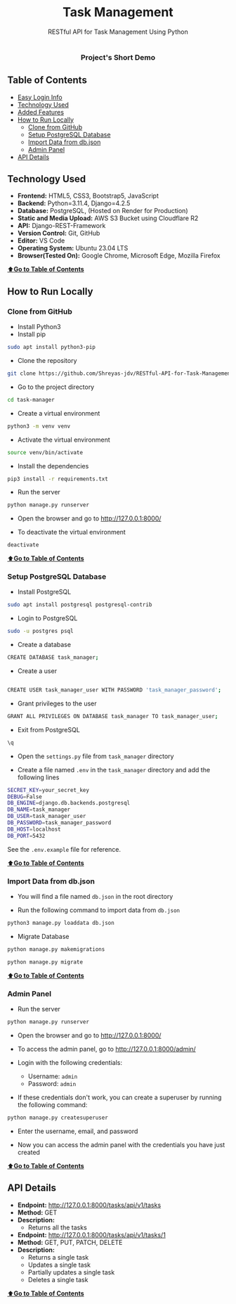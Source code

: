 <div align="center">
<h1>Task Management</h1>
RESTful API for Task Management Using Python
<br>
<br>
<h3>Project's Short Demo</h3>


</div>

## Table of Contents

-   [Easy Login Info](#easy-login-info)
-   [Technology Used](#technology-used)
-   [Added Features](#added-features)
-   [How to Run Locally](#how-to-run-locally)
    -   [Clone from GitHub](#clone-from-github)
    -   [Setup PostgreSQL Database](#setup-postgresql-database)
    -   [Import Data from db.json](#import-data-from-dbjson)
    -   [Admin Panel](#admin-panel)
-   [API Details](#api-details)

## Technology Used

-   **Frontend:** HTML5, CSS3, Bootstrap5, JavaScript
-   **Backend:** Python=3.11.4, Django=4.2.5
-   **Database:** PostgreSQL, (Hosted on Render for Production)
-   **Static and Media Upload:** AWS S3 Bucket using Cloudflare R2
-   **API:** Django-REST-Framework
-   **Version Control:** Git, GitHub
-   **Editor:** VS Code
-   **Operating System:** Ubuntu 23.04 LTS
-   **Browser(Tested On):** Google Chrome, Microsoft Edge, Mozilla Firefox

[⬆️**Go to Table of Contents**](#table-of-contents)

## How to Run Locally

### Clone from GitHub

-   Install Python3
-   Install pip

```bash
sudo apt install python3-pip
```

-   Clone the repository

```bash
git clone https://github.com/Shreyas-jdv/RESTful-API-for-Task-Management.
```

-   Go to the project directory

```bash
cd task-manager
```

-   Create a virtual environment

```bash
python3 -m venv venv
```

-   Activate the virtual environment

```bash
source venv/bin/activate
```

-   Install the dependencies

```bash
pip3 install -r requirements.txt
```

-   Run the server

```bash
python manage.py runserver
```

-   Open the browser and go to http://127.0.0.1:8000/

-   To deactivate the virtual environment

```bash
deactivate
```

[⬆️**Go to Table of Contents**](#table-of-contents)

### Setup PostgreSQL Database

-   Install PostgreSQL

```bash
sudo apt install postgresql postgresql-contrib
```

-   Login to PostgreSQL

```bash
sudo -u postgres psql
```

-   Create a database

```bash
CREATE DATABASE task_manager;
```

-   Create a user

```bash

CREATE USER task_manager_user WITH PASSWORD 'task_manager_password';
```

-   Grant privileges to the user

```bash
GRANT ALL PRIVILEGES ON DATABASE task_manager TO task_manager_user;
```

-   Exit from PostgreSQL

```bash
\q
```

-   Open the `settings.py` file from `task_manager` directory

-   Create a file named `.env` in the `task_manager` directory and add the following lines

```bash
SECRET_KEY=your_secret_key
DEBUG=False
DB_ENGINE=django.db.backends.postgresql
DB_NAME=task_manager
DB_USER=task_manager_user
DB_PASSWORD=task_manager_password
DB_HOST=localhost
DB_PORT=5432
```

See the `.env.example` file for reference.

[⬆️**Go to Table of Contents**](#table-of-contents)

### Import Data from db.json

-   You will find a file named `db.json` in the root directory

-   Run the following command to import data from `db.json`

```bash
python3 manage.py loaddata db.json
```

-   Migrate Database

```bash
python manage.py makemigrations
```

```bash
python manage.py migrate
```

[⬆️**Go to Table of Contents**](#table-of-contents)

### Admin Panel

-   Run the server

```bash
python manage.py runserver
```

-   Open the browser and go to http://127.0.0.1:8000/

-   To access the admin panel, go to http://127.0.0.1:8000/admin/

-   Login with the following credentials:

    -   Username: `admin`
    -   Password: `admin`

-   If these credentials don't work, you can create a superuser by running the following command:

```bash
python manage.py createsuperuser
```

-   Enter the username, email, and password

-   Now you can access the admin panel with the credentials you have just created

[⬆️**Go to Table of Contents**](#table-of-contents)

## API Details

-   **Endpoint:** http://127.0.0.1:8000/tasks/api/v1/tasks
-   **Method:** GET
-   **Description:**
    -   Returns all the tasks
-   **Endpoint:** http://127.0.0.1:8000/tasks/api/v1/tasks/1
-   **Method:** GET, PUT, PATCH, DELETE
-   **Description:**
    -   Returns a single task
    -   Updates a single task
    -   Partially updates a single task
    -   Deletes a single task

[⬆️**Go to Table of Contents**](#table-of-contents)
